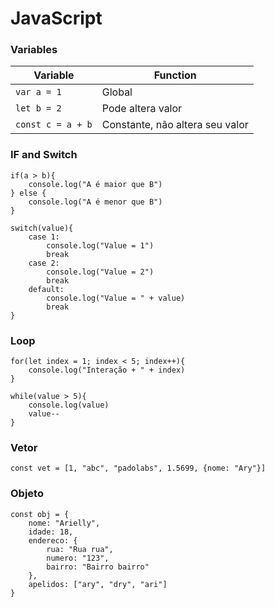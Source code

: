 # JavaScript

### Variables

| Variable                | Function                          |
|-------------------------|-----------------------------------|
| ``` var a = 1 ```       | Global                            |
| ``` let b = 2 ```       | Pode altera valor                |
| ``` const c = a + b ``` |   Constante, não altera seu valor |

### IF and Switch

```
if(a > b){
    console.log("A é maior que B")
} else {
    console.log("A é menor que B")
}
```

```
switch(value){
    case 1:
        console.log("Value = 1")
        break
    case 2:
        console.log("Value = 2")
        break
    default:
        console.log("Value = " + value)
        break
}
```

### Loop

```
for(let index = 1; index < 5; index++){
    console.log("Interação + " + index)
}
```

```
while(value > 5){
    console.log(value)
    value--
}
```

### Vetor

```
const vet = [1, "abc", "padolabs", 1.5699, {nome: "Ary"}]
```

### Objeto

```
const obj = {
    nome: "Arielly",
    idade: 18,
    endereco: {
        rua: "Rua rua",
        numero: "123",
        bairro: "Bairro bairro"
    },
    apelidos: ["ary", "dry", "ari"]
}
```

